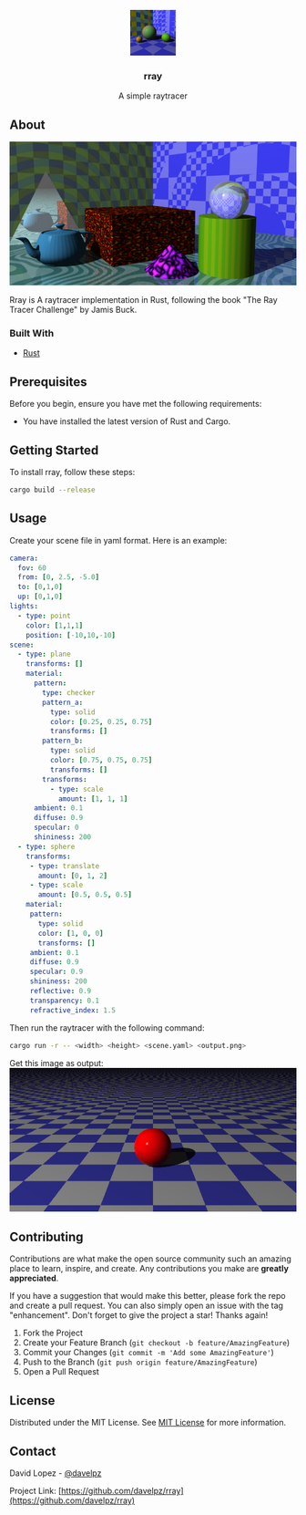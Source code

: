 
<br/>
<div align="center">
<img src="https://raw.githubusercontent.com/davelpz/rray/master/project_icon.png" alt="Logo" width="80" height="80">
<h3 align="center">rray</h3>
<p align="center">
A simple raytracer
</p>
</div>

## About

![Product Screenshot](https://raw.githubusercontent.com/davelpz/rray/master/example1.png)

Rray is A raytracer implementation in Rust, following the book  "The Ray Tracer Challenge" by Jamis Buck.
### Built With

- [Rust](https://www.rust-lang.org/)

## Prerequisites

Before you begin, ensure you have met the following requirements:
* You have installed the latest version of Rust and Cargo.

## Getting Started

To install rray, follow these steps:

```bash
cargo build --release
```

## Usage
Create your scene file in yaml format. Here is an example:
```yaml
camera:
  fov: 60
  from: [0, 2.5, -5.0]
  to: [0,1,0]
  up: [0,1,0]
lights:
  - type: point
    color: [1,1,1]
    position: [-10,10,-10]
scene:
  - type: plane
    transforms: []
    material:
      pattern:
        type: checker
        pattern_a:
          type: solid
          color: [0.25, 0.25, 0.75]
          transforms: []
        pattern_b:
          type: solid
          color: [0.75, 0.75, 0.75]
          transforms: []
        transforms:
          - type: scale
            amount: [1, 1, 1]
      ambient: 0.1
      diffuse: 0.9
      specular: 0
      shininess: 200
  - type: sphere
    transforms:
     - type: translate
       amount: [0, 1, 2]
     - type: scale
       amount: [0.5, 0.5, 0.5]
    material:
     pattern:
       type: solid
       color: [1, 0, 0]
       transforms: []
     ambient: 0.1
     diffuse: 0.9
     specular: 0.9
     shininess: 200
     reflective: 0.9
     transparency: 0.1
     refractive_index: 1.5
```

Then run the raytracer with the following command:

```bash
cargo run -r -- <width> <height> <scene.yaml> <output.png>
```

Get this image as output:
![Generated Image](https://raw.githubusercontent.com/davelpz/rray/master/examples/test1.png)


## Contributing

Contributions are what make the open source community such an amazing place to learn, inspire, and create. Any contributions you make are **greatly appreciated**.

If you have a suggestion that would make this better, please fork the repo and create a pull request. You can also simply open an issue with the tag "enhancement".
Don't forget to give the project a star! Thanks again!

1. Fork the Project
2. Create your Feature Branch (`git checkout -b feature/AmazingFeature`)
3. Commit your Changes (`git commit -m 'Add some AmazingFeature'`)
4. Push to the Branch (`git push origin feature/AmazingFeature`)
5. Open a Pull Request
## License

Distributed under the MIT License. See [MIT License](https://opensource.org/licenses/MIT) for more information.
## Contact

David Lopez - [@davelpz](https://twitter.com/dlopez)

Project Link: [https://github.com/davelpz/rray](https://github.com/davelpz/rray)
